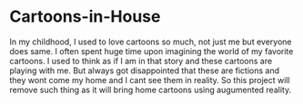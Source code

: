 # Cartoons-in-House
In my childhood, I used to love cartoons so much, not just me but everyone does same. I often spent huge time upon imagining the world of my favorite cartoons. I used to think as if I am in that story and these cartoons are playing with me. But always got disappointed that these are fictions and they wont come my home and I cant see them in reality. So this project will remove such thing as it will bring home cartoons using augumented reality.

